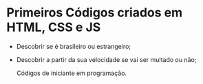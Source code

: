# Primeiros Códigos criados em HTML, CSS e JS

- Descobrir se é brasileiro ou estrangeiro;

- Descobrir a partir da sua velocidade se vai ser multado ou não;

  Códigos de iniciante em programação.

